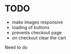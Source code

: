 # TODO

- make images responsive
- loading of buttons
- prevents checkout page
- on checkout clear the cart

Need to do

